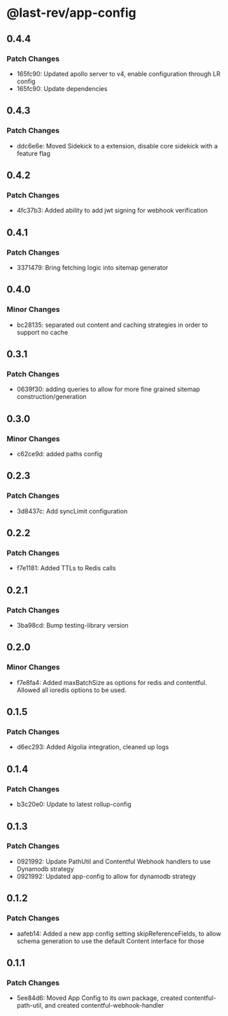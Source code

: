 # @last-rev/app-config

## 0.4.4

### Patch Changes

- 165fc90: Updated apollo server to v4, enable configuration through LR config
- 165fc90: Update dependencies

## 0.4.3

### Patch Changes

- ddc6e6e: Moved Sidekick to a extension, disable core sidekick with a feature flag

## 0.4.2

### Patch Changes

- 4fc37b3: Added ability to add jwt signing for webhook verification

## 0.4.1

### Patch Changes

- 3371479: Bring fetching logic into sitemap generator

## 0.4.0

### Minor Changes

- bc28135: separated out content and caching strategies in order to support no cache

## 0.3.1

### Patch Changes

- 0639f30: adding queries to allow for more fine grained sitemap construction/generation

## 0.3.0

### Minor Changes

- c62ce9d: added paths config

## 0.2.3

### Patch Changes

- 3d8437c: Add syncLimit configuration

## 0.2.2

### Patch Changes

- f7e1181: Added TTLs to Redis calls

## 0.2.1

### Patch Changes

- 3ba98cd: Bump testing-library version

## 0.2.0

### Minor Changes

- f7e8fa4: Added maxBatchSize as options for redis and contentful. Allowed all ioredis options to be used.

## 0.1.5

### Patch Changes

- d6ec293: Added Algolia integration, cleaned up logs

## 0.1.4

### Patch Changes

- b3c20e0: Update to latest rollup-config

## 0.1.3

### Patch Changes

- 0921992: Update PathUtil and Contentful Webhook handlers to use Dynamodb strategy
- 0921992: Updated app-config to allow for dynamodb strategy

## 0.1.2

### Patch Changes

- aafeb14: Added a new app config setting skipReferenceFields, to allow schema generation to use the default Content interface for those

## 0.1.1

### Patch Changes

- 5ee84d6: Moved App Config to its own package, created contentful-path-util, and created contentful-webhook-handler
